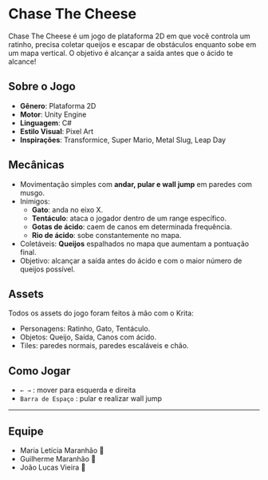 # Chase The Cheese

Chase The Cheese é um jogo de plataforma 2D em que você controla um ratinho, precisa coletar queijos e escapar de obstáculos enquanto sobe em um mapa vertical. O objetivo é alcançar a saída antes que o ácido te alcance!

## Sobre o Jogo

- **Gênero**: Plataforma 2D
- **Motor**: Unity Engine
- **Linguagem**: C#
- **Estilo Visual**: Pixel Art
- **Inspirações**: Transformice, Super Mario, Metal Slug, Leap Day

## Mecânicas

- Movimentação simples com **andar, pular e wall jump** em paredes com musgo.
- Inimigos:
  - **Gato**: anda no eixo X.
  - **Tentáculo**: ataca o jogador dentro de um range específico.
  - **Gotas de ácido**: caem de canos em determinada frequência.
  - **Rio de ácido**: sobe constantemente no mapa.
- Coletáveis: **Queijos** espalhados no mapa que aumentam a pontuação final.
- Objetivo: alcançar a saída antes do ácido e com o maior número de queijos possível.

## Assets

Todos os assets do jogo foram feitos à mão com o Krita:
- Personagens: Ratinho, Gato, Tentáculo.
- Objetos: Queijo, Saída, Canos com ácido.
- Tiles: paredes normais, paredes escaláveis e chão.

## Como Jogar

- `← →` : mover para esquerda e direita
- `Barra de Espaço` : pular e realizar wall jump

---

## Equipe
- Maria Letícia Maranhão 💚
- Guilherme Maranhão 💙
- João Lucas Vieira 💜
